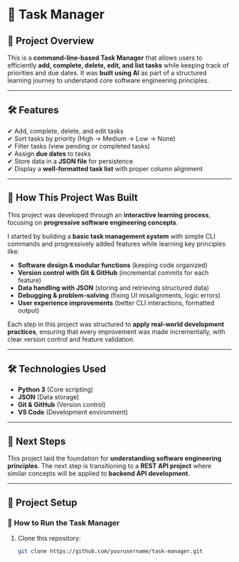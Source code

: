 # 📝 Task Manager

## **📌 Project Overview**
This is a **command-line-based Task Manager** that allows users to efficiently **add, complete, delete, edit, and list tasks** while keeping track of priorities and due dates. It was **built using AI** as part of a structured learning journey to understand core software engineering principles.

---

## **🛠 Features**
✔ Add, complete, delete, and edit tasks  
✔ Sort tasks by priority (High → Medium → Low → None)  
✔ Filter tasks (view pending or completed tasks)  
✔ Assign **due dates** to tasks  
✔ Store data in a **JSON file** for persistence  
✔ Display a **well-formatted task list** with proper column alignment  

---

## **🎯 How This Project Was Built**
This project was developed through an **interactive learning process**, focusing on **progressive software engineering concepts**.  

I started by building a **basic task management system** with simple CLI commands and progressively added features while learning key principles like:
- **Software design & modular functions** (keeping code organized)
- **Version control with Git & GitHub** (incremental commits for each feature)
- **Data handling with JSON** (storing and retrieving structured data)
- **Debugging & problem-solving** (fixing UI misalignments, logic errors)
- **User experience improvements** (better CLI interactions, formatted output)

Each step in this project was structured to **apply real-world development practices**, ensuring that every improvement was made incrementally, with clear version control and feature validation.

---

## **🛠 Technologies Used**
- **Python 3** (Core scripting)
- **JSON** (Data storage)
- **Git & GitHub** (Version control)
- **VS Code** (Development environment)

---

## **🚀 Next Steps**
This project laid the foundation for **understanding software engineering principles**. The next step is transitioning to a **REST API project** where similar concepts will be applied to **backend API development**.

---

## **📂 Project Setup**
### **🔹 How to Run the Task Manager**
1. Clone this repository:
   ```bash
   git clone https://github.com/yourusername/task-manager.git
